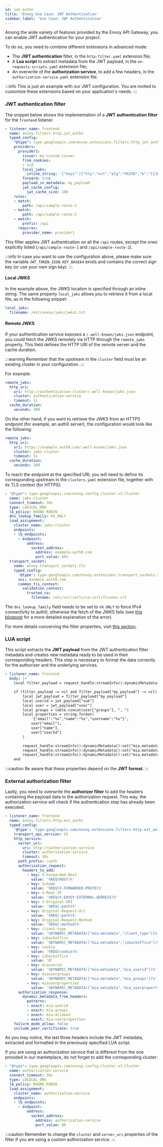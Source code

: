 ```yaml
---
id: jwt-authn
title: 'Envoy Use Case: JWT Authentication'
sidebar_label: 'Use Case: JWT Authentication'
---
```


Among the wide variety of features provided by the Envoy API Gateway, you can enable JWT authentication for your project.

To do so, you need to combine different extensions in advanced mode:

- The **JWT authentication** filter, in the `http-filter.yaml` extension file;
- A **Lua script** to extract metadata from the JWT payload, in the `on-requests-scripts.yaml` extension file;
- An overwrite of the **authorization service**, to add a few headers, in the `authorization-service.yaml` extension file.

:::info
This is just an example with our JWT configuration. You are invited to customize these extensions based on your application's needs.
:::

### JWT authentication filter

The snippet below shows the implementation of a **JWT authentication filter** for the `frontend` listener.

```yaml
- listener_name: frontend
  name: envoy.filters.http.jwt_authn
  typed_config:
    "@type": type.googleapis.com/envoy.extensions.filters.http.jwt_authn.v3.JwtAuthentication
    providers:
      provider1:
        issuer: my-custom-issuer
        from_cookies:
        - sid
        local_jwks:
          inline_string: '{"keys":[{"kty":"oct","alg":"HS256","k":"{{JWT_TOKEN_SIGN_KEY_BASE64}}"}]}'
        forward: true
        payload_in_metadata: my_payload
        jwt_cache_config:
          jwt_cache_size: 100
    rules:
    - match:
        path: /api/sample-route-1
    - match:
        path: /api/sample-route-2
    - match:
        prefix: /api
      requires:
        provider_name: provider1
```

This filter applies JWT authentication on all the `/api` routes, except the ones explicitly listed (`/api/sample-route-1` and `/api/sample-route-2`).

:::info
In case you want to use the configuration above, please make sure the variable `JWT_TOKEN_SIGN_KEY_BASE64` exists and contains the correct sign key (or use your own sign key).
:::

#### **Local JWKS**

In the example above, the JWKS location is specified through an inline string. The same property `local_jwks` allows you to retrieve it from a local file, as in the following snippet:

```yaml
local_jwks:
  filename: /etc/envoy/jwks/jwks1.txt
```

#### **Remote JWKS**

If your authentication service exposes a `/.well-known/jwks.json` endpoint, you could fetch the JWKS remotely via HTTP through the `remote_jwks` property. This field defines the HTTP URI of the remote server and the cache duration.

:::warning
Remember that the upstream in the `cluster` field must be an existing cluster in your configuration.
:::

For example:

```yaml
remote_jwks:
  http_uri:
    uri: http://authentication-cluster/.well-known/jwks.json
    cluster: authentication-service
    timeout: 1s
  cache_duration:
    seconds: 300
```

On the other hand, if you want to retrieve the JWKS from an HTTPS endpoint (for example, an auth0 server), the configuration would look like the following:

```yaml
remote_jwks:
  http_uri:
    uri: https://example.auth0.com/.well-known/jwks.json
    cluster: jwks-cluster
    timeout: 1s
  cache_duration:
    seconds: 300
```

To reach the endpoint at the specified URI, you will need to define its corresponding upstream in the `clusters.yaml` extension file, together with its TLS context (for HTTPS):

```yaml
- "@type": type.googleapis.com/envoy.config.cluster.v3.Cluster
  name: jwks-cluster
  connect_timeout: 30s
  type: LOGICAL_DNS
  lb_policy: ROUND_ROBIN
  dns_lookup_family: V4_ONLY
  load_assignment:
    cluster_name: jwks-cluster
    endpoints:
    - lb_endpoints:
      - endpoint:
          address:
            socket_address:
              address: example.auth0.com
              port_value: 443
  transport_socket:
    name: envoy.transport_sockets.tls
    typed_config:
      '@type': type.googleapis.com/envoy.extensions.transport_sockets.tls.v3.UpstreamTlsContext
      sni: example.auth0.com
      common_tls_context:
        validation_context:
          trusted_ca:
            filename: /etc/ssl/certs/ca-certificates.crt
```

The `dns_lookup_family` field needs to be set to `V4_ONLY` to force IPv4 connectivity to auth0, otherwise the fetch of the JWKS fails (see [this blogpost](https://farcaller.net/jwks-remote-fetch-is-failed/) for a more detailed explanation of the error).

For more details concerning the filter properties, visit [this section](/runtime_suite/envoy-api-gateway/filters.md).

### LUA script

This script extracts the **JWT payload** from the JWT authentication filter metadata and creates new metadata ready to be used in their corresponding headers. This step is necessary to format the data correctly for the authorizer and the underlying services.

```yaml
- listener_name: frontend
  body: |+
    local filter_payload = request_handle:streamInfo():dynamicMetadata():get("envoy.filters.http.jwt_authn")

    if (filter_payload ~= nil and filter_payload["my_payload"] ~= nil) then
        local jwt_payload = filter_payload["my_payload"]
        local userid = jwt_payload["sub"]
        local user = jwt_payload["user"]
        local groups = table.concat(user["groups"], ", ")
        local properties = string.format(
            '{"email":"%s","name":"%s","username":"%s"}',
            user["email"],
            user["name"],
            user["userId"]
        )

        request_handle:streamInfo():dynamicMetadata():set("mia.metadata", "mia_userid", userid)
        request_handle:streamInfo():dynamicMetadata():set("mia.metadata", "mia_groups", groups)
        request_handle:streamInfo():dynamicMetadata():set("mia.metadata", "mia_userproperties", properties)
    end
```

:::caution
Be aware that these properties depend on the **JWT format**.
:::

### External authorization filter

Lastly, you need to overwrite the **authorizer filter** to add the headers containing the payload data to the authorization request. This way, the authorization service will check if the authentication step has already been executed.

```yaml
- listener_name: frontend
  name: envoy.filters.http.ext_authz
  typed_config:
    '@type': 'type.googleapis.com/envoy.extensions.filters.http.ext_authz.v3.ExtAuthz'
    transport_api_version: V3
    http_service:
      server_uri:
        uri: http://authorization-service
        cluster: authorization-service
        timeout: 10s
      path_prefix: /auth
      authorization_request:
        headers_to_add:
          - key: X-Forwarded-Host
            value: '%REQ(HOST)%'
          - key: Scheme
            value: '%REQ(X-FORWARDED-PROTO)%'
          - key: X-Real-IP
            value: '%REQ(X-ENVOY-EXTERNAL-ADDRESS)%'
          - key: X-Original-URI
            value: '%REQ(:path)%'
          - key: Original-Request-Uri
            value: '%REQ(:path)%'
          - key: Original-Request-Method
            value: '%REQ(:method)%'
          - key: client-type
            value: '%DYNAMIC_METADATA(["mia.metadata","client_type"])%'
          - key: isbackoffice
            value: '%DYNAMIC_METADATA(["mia.metadata","isbackoffice"])%'
          - key: cookie
            value: '%REQ(cookie)%'
          - key: isbackoffice
            value: '0'
          - key: miauserid
            value: '%DYNAMIC_METADATA(["mia.metadata","mia_userid"])%'
          - key: miausergroups
            value: '%DYNAMIC_METADATA(["mia.metadata","mia_groups"])%'
          - key: miauserproperties
            value: '%DYNAMIC_METADATA(["mia.metadata","mia_userproperties"])%'
      authorization_response:
        dynamic_metadata_from_headers:
          patterns:
          - exact: mia-userid
          - exact: mia-groups
          - exact: mia-allowed
          - exact: mia-userproperties
    failure_mode_allow: false
    include_peer_certificate: true
```

As you may notice, the last three headers include the JWT metadata, extracted and formatted in the previously specified LUA script.

If you are using an authorization service that is different from the one provided in our marketplace, do not forget to add the corresponding cluster:

```yaml
- "@type": type.googleapis.com/envoy.config.cluster.v3.Cluster
  name: authorization-service
  connect_timeout: 30s
  type: LOGICAL_DNS
  lb_policy: ROUND_ROBIN
  load_assignment:
    cluster_name: authorization-service
    endpoints:
    - lb_endpoints:
      - endpoint:
          address:
            socket_address:
              address: authorization-service
              port_value: 80
```

:::caution
Remember to change the `cluster` and `server_uri` properties of the filter if you are using a custom authorization service.
:::
